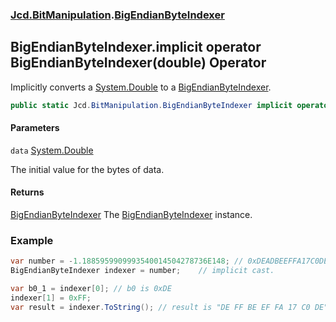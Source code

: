 ### [Jcd.BitManipulation](Jcd.BitManipulation.md 'Jcd.BitManipulation').[BigEndianByteIndexer](Jcd.BitManipulation.BigEndianByteIndexer.md 'Jcd.BitManipulation.BigEndianByteIndexer')

## BigEndianByteIndexer.implicit operator BigEndianByteIndexer(double) Operator

Implicitly converts a [System.Double](https://docs.microsoft.com/en-us/dotnet/api/System.Double 'System.Double') to a [BigEndianByteIndexer](Jcd.BitManipulation.BigEndianByteIndexer.md 'Jcd.BitManipulation.BigEndianByteIndexer').

```csharp
public static Jcd.BitManipulation.BigEndianByteIndexer implicit operator BigEndianByteIndexer(double data);
```
#### Parameters

<a name='Jcd.BitManipulation.BigEndianByteIndexer.op_ImplicitJcd.BitManipulation.BigEndianByteIndexer(double).data'></a>

`data` [System.Double](https://docs.microsoft.com/en-us/dotnet/api/System.Double 'System.Double')

The initial value for the bytes of data.

#### Returns
[BigEndianByteIndexer](Jcd.BitManipulation.BigEndianByteIndexer.md 'Jcd.BitManipulation.BigEndianByteIndexer')
The [BigEndianByteIndexer](Jcd.BitManipulation.BigEndianByteIndexer.md 'Jcd.BitManipulation.BigEndianByteIndexer') instance.

### Example

```csharp
var number = -1.1885959909993540014504278736E148; // 0xDEADBEEFFA17C0DE
BigEndianByteIndexer indexer = number;    // implicit cast.

var b0_1 = indexer[0]; // b0 is 0xDE
indexer[1] = 0xFF;
var result = indexer.ToString(); // result is "DE FF BE EF FA 17 C0 DE"
```